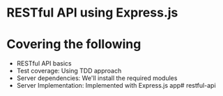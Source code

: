 # RESTful API using Express.js

# Covering the following
* RESTful API basics
* Test coverage: Using TDD approach
* Server dependencies: We'll install the required modules
* Server Implementation: Implemented with Express.js app# restful-api
